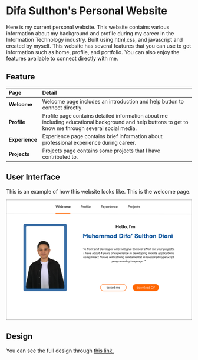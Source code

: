 # Difa Sulthon's Personal Website

Here is my current personal website. This website contains various information about my background and profile during my career in the Information Technology industry. Built using html,css, and javascript and created by myself. This website has several features that you can use to get information such as home, profile, and portfolio. You can also enjoy the features available to connect directly with me.

## Feature

| **Page**       | **Detail**                                                                                                                                            |
| :------------- | :---------------------------------------------------------------------------------------------------------------------------------------------------- |
| **Welcome**    | Welcome page includes an introduction and help button to connect directly.                                                                            |
| **Profile**    | Profile page contains detailed information about me including educational background and help buttons to get to know me through several social media. |
| **Experience** | Experience page contains brief information about professional experience during career.                                                               |
| **Projects**   | Projects page contains some projects that I have contributed to.                                                                                      |

## User Interface

This is an example of how this website looks like. This is the welcome page.

![Welcome Page](Welcome.png)

## Design

You can see the full design through [this link.](https://www.figma.com/design/CQ9EnK6lsBx3GyCpFEy8as/difasulthon.com?node-id=6-2&t=iLQ0SF3TC2NMO3fH-0)
